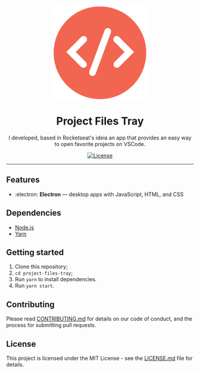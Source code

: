 <div style="display: flex; justify-content: center;">
    <img src="./assets/trayIcon.png" alt="Logo">
</div>
<h1 align="center">
    Project Files Tray
</h1>

<p align="center">I developed, based in Rocketseat's ideia an app that provides an easy way to open favorite projects on VSCode.</p>

<p align="center">

  <a href="https://opensource.org/licenses/MIT">
    <img src="https://img.shields.io/github/license/ronaldoapf/project-files-tray" alt="License">
  </a>
</p>

<hr>                          

## Features

- :electron: **Electron** — desktop apps with JavaScript, HTML, and CSS

## Dependencies

- [Node.js](https://nodejs.org/en/)
- [Yarn](https://yarnpkg.com/pt-BR/docs/install)

## Getting started

1. Clone this repository;
2. `cd project-files-tray`;<br />
3. Run `yarn` to install dependencies.<br />
4. Run `yarn start`.

## Contributing

Please read [CONTRIBUTING.md](CONTRIBUTING.md) for details on our code of conduct, and the process for submitting pull requests.

## License

This project is licensed under the MIT License - see the [LICENSE.md](LICENSE.md) file for details.
